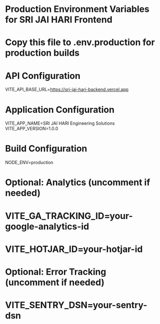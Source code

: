 # Production Environment Variables for SRI JAI HARI Frontend
# Copy this file to .env.production for production builds

# API Configuration
VITE_API_BASE_URL=https://sri-jai-hari-backend.vercel.app

# Application Configuration
VITE_APP_NAME=SRI JAI HARI Engineering Solutions
VITE_APP_VERSION=1.0.0

# Build Configuration
NODE_ENV=production

# Optional: Analytics (uncomment if needed)
# VITE_GA_TRACKING_ID=your-google-analytics-id
# VITE_HOTJAR_ID=your-hotjar-id

# Optional: Error Tracking (uncomment if needed)
# VITE_SENTRY_DSN=your-sentry-dsn
